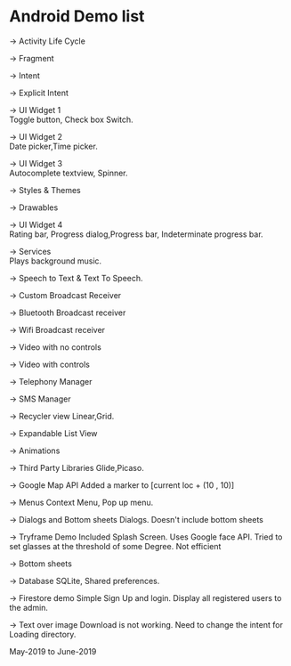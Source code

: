 # Android Demo list

-> Activity Life Cycle

-> Fragment

-> Intent

-> Explicit Intent

-> UI Widget 1  
		Toggle button, Check box Switch.
	
-> UI Widget 2  
		Date picker,Time picker.
	
-> UI Widget 3  
		Autocomplete textview, Spinner.
	
-> Styles & Themes

-> Drawables

-> UI Widget 4  
		Rating bar, Progress dialog,Progress bar, Indeterminate progress bar.
	
-> Services  
		Plays background music.
	
-> Speech to Text & Text To Speech.

-> Custom Broadcast Receiver

-> Bluetooth Broadcast receiver

-> Wifi Broadcast receiver

-> Video with no controls

-> Video with controls

-> Telephony Manager

-> SMS Manager

-> Recycler view
		Linear,Grid.
	
-> Expandable List View

-> Animations

-> Third Party Libraries 
		Glide,Picaso.
	
-> Google Map API 
	Added a marker to [current loc + (10 , 10)]
	
-> Menus 
	Context Menu, Pop up menu.
	
-> Dialogs and Bottom sheets 
		Dialogs. Doesn't include bottom sheets

-> Tryframe Demo
		Included Splash Screen. Uses Google face API. Tried to set glasses at the threshold of some Degree. Not efficient
	
-> Bottom sheets

-> Database 
		SQLite, Shared preferences.
	
-> Firestore demo 
		Simple Sign Up and login. Display all registered users to the admin.

-> Text over image 
		Download is not working. Need to change the intent for Loading directory.

May-2019 to June-2019